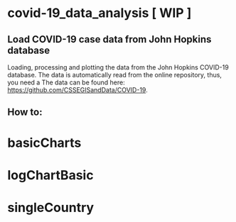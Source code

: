 # covid-19_data_analysis [ WIP ]

## Load COVID-19 case data from John Hopkins database

Loading, processing and plotting the data from the John Hopkins COVID-19 database. The data is automatically read from the online repository, thus, you need a The data can be found here: https://github.com/CSSEGISandData/COVID-19.

## How to:
# basicCharts
# logChartBasic
# singleCountry
